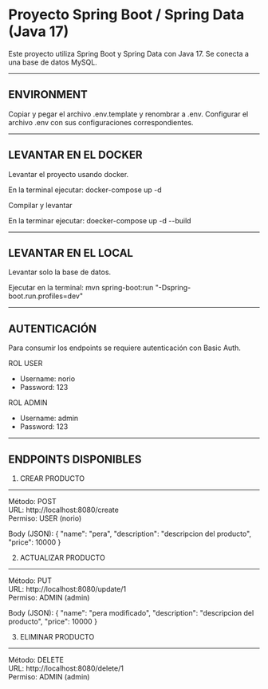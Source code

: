 # Proyecto Spring Boot / Spring Data (Java 17)

Este proyecto utiliza Spring Boot y Spring Data con Java 17.
Se conecta a una base de datos MySQL.

------------------------------------------------------------
ENVIRONMENT
------------------------------------------------------------

Copiar y pegar el archivo .env.template y renombrar a .env. Configurar el archivo .env con sus configuraciones correspondientes.

------------------------------------------------------------
LEVANTAR EN EL DOCKER
------------------------------------------------------------
Levantar el proyecto usando docker.

En la terminal ejecutar: docker-compose up -d

Compilar y levantar

En la terminar ejecutar: doecker-compose up -d --build


------------------------------------------------------------
LEVANTAR EN EL LOCAL
------------------------------------------------------------
Levantar solo la base de datos.

Ejecutar en la terminal: mvn spring-boot:run "-Dspring-boot.run.profiles=dev"

------------------------------------------------------------
AUTENTICACIÓN
------------------------------------------------------------
Para consumir los endpoints se requiere autenticación con Basic Auth.

ROL USER
- Username: norio
- Password: 123

ROL ADMIN
- Username: admin
- Password: 123

------------------------------------------------------------
ENDPOINTS DISPONIBLES
------------------------------------------------------------

1. CREAR PRODUCTO
------------------------------------------------------------
Método: POST  
URL: http://localhost:8080/create  
Permiso: USER (norio)

Body (JSON):
{
    "name": "pera",
    "description": "descripcion del producto",
    "price": 10000
}

2. ACTUALIZAR PRODUCTO
------------------------------------------------------------
Método: PUT  
URL: http://localhost:8080/update/1  
Permiso: ADMIN (admin)

Body (JSON):
{
    "name": "pera modificado",
    "description": "descripcion del producto",
    "price": 10000
}

3. ELIMINAR PRODUCTO
------------------------------------------------------------
Método: DELETE  
URL: http://localhost:8080/delete/1  
Permiso: ADMIN (admin)
